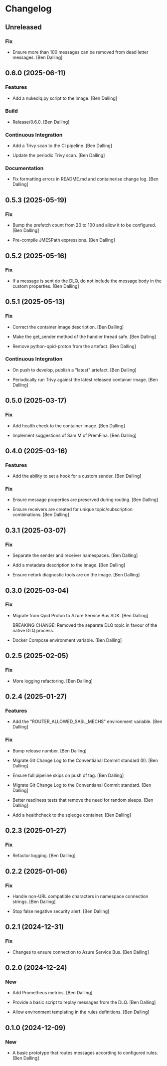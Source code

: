 # Changelog


## Unreleased

### Fix

* Ensure more than 100 messages can be removed from dead letter messages. [Ben Dalling]


## 0.6.0 (2025-06-11)

### Features

* Add a nukedlq.py script to the image. [Ben Dalling]

### Build

* Release/0.6.0. [Ben Dalling]

### Continuous Integration

* Add a Trivy scan to the CI pipeline. [Ben Dalling]

* Update the periodic Trivy scan. [Ben Dalling]

### Documentation

* Fix formatting errors in README.md and containerise change log. [Ben Dalling]


## 0.5.3 (2025-05-19)

### Fix

* Bump the prefetch count from 20 to 100 and allow it to be configured. [Ben Dalling]

* Pre-compile JMESPath expressions. [Ben Dalling]


## 0.5.2 (2025-05-16)

### Fix

* If a message is sent do the DLQ, do not include the message body in the custom properties. [Ben Dalling]


## 0.5.1 (2025-05-13)

### Fix

* Correct the container image description. [Ben Dalling]

* Make the get_sender method of the handler thread safe. [Ben Dalling]

* Remove python-qpid-proton from the artefact. [Ben Dalling]

### Continuous Integration

* On push to develop, publish a "latest" artefact. [Ben Dalling]

* Periodically run Trivy against the latest released container image. [Ben Dalling]


## 0.5.0 (2025-03-17)

### Fix

* Add health check to the container image. [Ben Dalling]

* Implement suggestions of Sam M of PremFina. [Ben Dalling]


## 0.4.0 (2025-03-16)

### Features

* Add the ability to set a hook for a custom sender. [Ben Dalling]

### Fix

* Ensure message properties are preserved during routing. [Ben Dalling]

* Ensure receivers are created for unique topic/subscription combinations. [Ben Dalling]


## 0.3.1 (2025-03-07)

### Fix

* Separate the sender and receiver namespaces. [Ben Dalling]

* Add a metadata description to the image. [Ben Dalling]

* Ensure netork diagnostic tools are on the image. [Ben Dalling]


## 0.3.0 (2025-03-04)

### Fix

* Migrate from Qpid Proton to Azure Service Bus SDK. [Ben Dalling]

  BREAKING CHANGE: Removed the separate DLQ topic in favour of the
  native DLQ process.

* Docker Compose environment variable. [Ben Dalling]


## 0.2.5 (2025-02-05)

### Fix

* More logging refactoring. [Ben Dalling]


## 0.2.4 (2025-01-27)

### Features

* Add the "ROUTER_ALLOWED_SASL_MECHS" environment variable. [Ben Dalling]

### Fix

* Bump release number. [Ben Dalling]

* Migrate Git Change Log to the Conventianal Commit standard (II). [Ben Dalling]

* Ensure full pipeline skips on push of tag. [Ben Dalling]

* Migrate Git Change Log to the Conventianal Commit standard. [Ben Dalling]

* Better readiness tests that remove the need for random sleeps. [Ben Dalling]

* Add a healthcheck to the sqledge container. [Ben Dalling]


## 0.2.3 (2025-01-27)

### Fix

* Refactor logging. [Ben Dalling]


## 0.2.2 (2025-01-06)

### Fix

* Handle non-URL compatible characters in namespace connection strings. [Ben Dalling]

* Stop false negative security alert. [Ben Dalling]


## 0.2.1 (2024-12-31)

### Fix

* Changes to ensure connection to Azure Service Bus. [Ben Dalling]


## 0.2.0 (2024-12-24)

### New

* Add Prometheus metrics. [Ben Dalling]

* Provide a basic script to replay messages from the DLQ. [Ben Dalling]

* Allow environment templating in the rules definitions. [Ben Dalling]


## 0.1.0 (2024-12-09)

### New

* A basic prototype that routes messages according to configured rules. [Ben Dalling]


